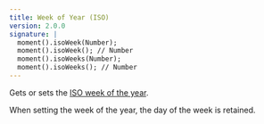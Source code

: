 ```yaml
---
title: Week of Year (ISO)
version: 2.0.0
signature: |
  moment().isoWeek(Number);
  moment().isoWeek(); // Number
  moment().isoWeeks(Number);
  moment().isoWeeks(); // Number
---
```



Gets or sets the [ISO week of the year](http://en.wikipedia.org/wiki/ISO_week_date).

When setting the week of the year, the day of the week is retained.
